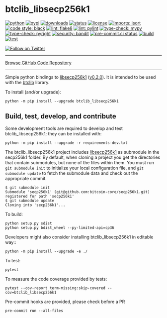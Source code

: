 # btclib_libsecp256k1

[![python](https://img.shields.io/pypi/pyversions/btclib_libsecp256k1.svg?logo=python)](https://pypi.python.org/pypi/btclib_libsecp256k1/)
[![pypi](https://img.shields.io/pypi/v/btclib_libsecp256k1.svg?logo=pypi)](https://pypi.python.org/pypi/btclib_libsecp256k1/)
[![downloads](https://static.pepy.tech/badge/btclib_libsecp256k1)](https://pepy.tech/project/btclib_libsecp256k1)
[![status](https://img.shields.io/pypi/status/btclib_libsecp256k1.svg)](https://pypi.python.org/pypi/btclib_libsecp256k1/)
[![license](https://img.shields.io/github/license/btclib-org/btclib_libsecp256k1.svg)](https://github.com/btclib-org/btclib_libsecp256k1/blob/master/LICENSE)
[![imports: isort](https://img.shields.io/badge/imports-isort-yellowgreen.svg?logo=isort)](https://pycqa.github.io/isort/)
[![code style: black](https://img.shields.io/badge/code%20style-black-yellowgreen.svg?logo=black)](https://github.com/psf/black)
[![lint: flake8](https://img.shields.io/badge/lint-flake8-yellowgreen.svg?logo=flake8)](https://flake8.pycqa.org)
[![lint: pylint](https://img.shields.io/badge/lint-pylint-yellowgreen.svg?logo=pylint)](https://github.com/PyCQA/pylint)
[![type-check: mypy](https://img.shields.io/badge/type--check-mypy-yellowgreen.svg?logo=mypy)](http://mypy-lang.org/)
[![type-check: pyright](https://img.shields.io/badge/type--check-pyright-yellowgreen.svg)](https://github.com/microsoft/pyright)
[![security: bandit](https://img.shields.io/badge/security-bandit-yellowgreen.svg?logo=bandit)](https://github.com/PyCQA/bandit)
[![pre-commit.ci status](https://results.pre-commit.ci/badge/github/btclib-org/btclib_libsecp256k1/master.svg)](https://results.pre-commit.ci/latest/github/btclib-org/btclib_libsecp256k1/master)
[![build](https://github.com/btclib-org/btclib_libsecp256k1/actions/workflows/build.yml/badge.svg)](https://github.com/btclib-org/btclib_libsecp256k1/actions/workflows/build.yml)
[![test](https://github.com/btclib-org/btclib_libsecp256k1/actions/workflows/test.yml/badge.svg)](https://github.com/btclib-org/btclib_libsecp256k1/actions/workflows/test.yml)

[![Follow on Twitter](https://img.shields.io/twitter/follow/btclib?style=social&logo=twitter)](https://twitter.com/intent/follow?screen_name=btclib)

---

[Browse GitHub Code Repository](https://github.com/btclib-org/btclib_libsecp256k1/)

---

Simple python bindings to
[libsecp256k1](https://github.com/bitcoin-core/secp256k1)
([v0.2.0](https://github.com/bitcoin-core/secp256k1/releases/tag/v0.2.0)).
It is intended to be used with the
[btclib](https://github.com/btclib-org/btclib) library.

To install (and/or upgrade):

    python -m pip install --upgrade btclib_libsecp256k1

## Build, test, develop, and contribute

Some development tools are required to develop and test btclib_libsecp256k1;
they can be installed with:

    python -m pip install --upgrade -r requirements-dev.txt

The btclib_libsecp256k1 project includes
[libsecp256k1](https://github.com/bitcoin-core/secp256k1)
as submodule in the secp256k1 folder.
By default, when cloning a project you get the directories that contain
submodules, but none of the files within them.
You must run `git submodule init` to initialize
your local configuration file,
and `git submodule update` to fetch the submodule data
and check out the appropriate commit.

<!-- markdownlint-disable MD013 -->
    $ git submodule init
    Submodule 'secp256k1' (git@github.com:bitcoin-core/secp256k1.git) registered for path 'secp256k1'
    $ git submodule update
    Cloning into 'secp256k1'...
<!-- markdownlint-enable MD013 -->

To build:

    python setup.py sdist
    python setup.py bdist_wheel --py-limited-api=cp36

Developers might also consider installing btclib_libsecp256k1 in editable way::

    python -m pip install --upgrade -e ./

To test:

    pytest

To measure the code coverage provided by tests:

    pytest --cov-report term-missing:skip-covered --cov=btclib_libsecp256k1

Pre-commit hooks are provided, please check before a PR

    pre-commit run --all-files
